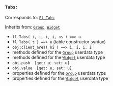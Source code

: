### `Tabs`:

Corresponds to:
[`Fl_Tabs`](http://www.fltk.org/doc-1.3/classFl__Tabs.html)

Inherits from:
[`Group`](Group),
[`Widget`](Widget)

*   `fl.Tabs( i, i, i, i, ns ) ==> u`
*   `fl.Tabs( t ) ==> u` (table constructor syntax)
*   `obj:client_area( ni ) ==> i, i, i, i`
*   methods defined for the [`Group`](Group) userdata type
*   methods defined for the [`Widget`](Widget) userdata type
*   `obj.push  [get: u; set: u]`
*   `obj.value  [get: u; set: u]`
*   properties defined for the [`Group`](Group) userdata type
*   properties defined for the [`Widget`](Widget) userdata type

